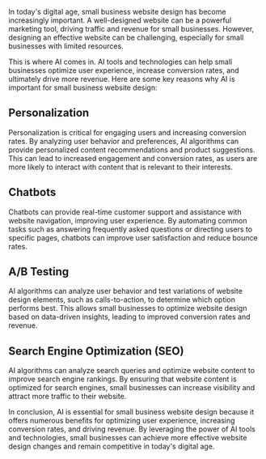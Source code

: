 
In today's digital age, small business website design has become increasingly important. A well-designed website can be a powerful marketing tool, driving traffic and revenue for small businesses. However, designing an effective website can be challenging, especially for small businesses with limited resources.

This is where AI comes in. AI tools and technologies can help small businesses optimize user experience, increase conversion rates, and ultimately drive more revenue. Here are some key reasons why AI is important for small business website design:

Personalization
---------------

Personalization is critical for engaging users and increasing conversion rates. By analyzing user behavior and preferences, AI algorithms can provide personalized content recommendations and product suggestions. This can lead to increased engagement and conversion rates, as users are more likely to interact with content that is relevant to their interests.

Chatbots
--------

Chatbots can provide real-time customer support and assistance with website navigation, improving user experience. By automating common tasks such as answering frequently asked questions or directing users to specific pages, chatbots can improve user satisfaction and reduce bounce rates.

A/B Testing
-----------

AI algorithms can analyze user behavior and test variations of website design elements, such as calls-to-action, to determine which option performs best. This allows small businesses to optimize website design based on data-driven insights, leading to improved conversion rates and revenue.

Search Engine Optimization (SEO)
--------------------------------

AI algorithms can analyze search queries and optimize website content to improve search engine rankings. By ensuring that website content is optimized for search engines, small businesses can increase visibility and attract more traffic to their website.

In conclusion, AI is essential for small business website design because it offers numerous benefits for optimizing user experience, increasing conversion rates, and driving revenue. By leveraging the power of AI tools and technologies, small businesses can achieve more effective website design changes and remain competitive in today's digital age.
